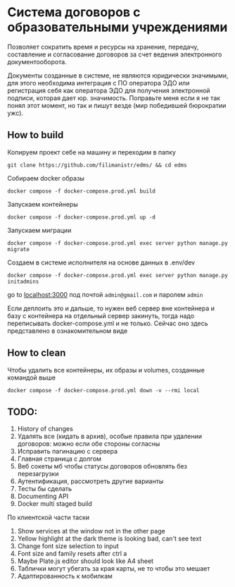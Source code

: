 # Система договоров с образовательными учреждениями

Позволяет сократить время и ресурсы на хранение, передачу, составление и согласование договоров за счет ведения электронного документооборота. 

Документы созданные в системе, не являются юридически значимыми, для этого необходима интеграция с ПО оператора ЭДО или регистрация себя как оператора ЭДО для получения электронной подписи, которая дает юр. значимость. Поправьте меня если я не так понял этот момент, но так и пишут везде (мир победившей бюрократии ужс).

## How to build

Копируем проект себе на машину и переходим в папку

```
git clone https://github.com/filimanistr/edms/ && cd edms
```

Собираем docker образы

```
docker compose -f docker-compose.prod.yml build
```

Запускаем контейнеры
```
docker compose -f docker-compose.prod.yml up -d
```

Запускаем миграции

```
docker compose -f docker-compose.prod.yml exec server python manage.py migrate
```

Создаем в системе исполнителя на основе данных в .env/dev

```
docker compose -f docker-compose.prod.yml exec server python manage.py initadmins
```

go to [localhost:3000](http://localhost:3000/) под почтой `admin@gmail.com` и паролем `admin`

Если деплоить это и дальше, то нужен веб сервер вне контейнера и базу с контейнера на отдельный сервер закинуть, тогда надо переписывать docker-compose.yml и не только. Сейчас оно здесь представлено в ознакомительном виде

## How to clean

Чтобы удалить все контейнеры, их образы и volumes, созданные командой выше

```
docker compose -f docker-compose.prod.yml down -v --rmi local
```

## TODO:

1. History of changes
2. Удалять все (кидать в архив), особые правила при удалении договоров: можно если обе стороны согласны
3. Исправить пагинацию с сервера
4. Главная страница с долгом
5. Веб сокеты мб чтобы статусы договоров обновлять без перезагрузки 
6. Аутентификация, рассмотреть другие варианты 
7. Тесты бы сделать
8. Documenting API
9. Docker multi staged build

По клиентской части таски 
1. Show services at the window not in the other page
2. Yellow highlight at the dark theme is looking bad, can't see text
3. Change font size selection to input
4. Font size and family resets after ctrl a
5. Maybe Plate.js editor should look like A4 sheet
6. Таблички могут убегать за края карты, не то чтобы это мешает
7. Адаптированность к мобилкам
